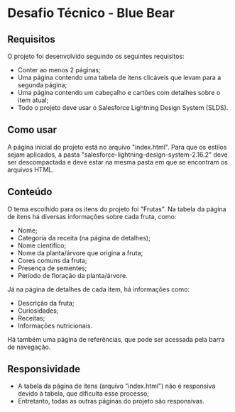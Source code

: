 # Desafio Técnico - Blue Bear
## Requisitos
O projeto foi desenvolvido seguindo os seguintes requisitos:
  - Conter ao menos 2 páginas;
  - Uma página contendo uma tabela de itens clicáveis que levam para a segunda página;
  - Uma página contendo um cabeçalho e cartões com detalhes sobre o item atual;
  - Todo o projeto deve usar o Salesforce Lightning Design System (SLDS).
 
## Como usar
A página inicial do projeto está no arquivo "index.html". Para que os estilos sejam aplicados, a pasta "salesforce-lightning-design-system-2.16.2" deve ser descompactada e deve estar na mesma pasta em que se encontram os arquivos HTML.

## Conteúdo
O tema escolhido para os itens do projeto foi "Frutas". Na tabela da página de itens há diversas informações sobre cada fruta, como:
  - Nome;
  - Categoria da receita (na página de detalhes);
  - Nome científico;
  - Nome da planta/árvore que origina a fruta;
  - Cores comuns da fruta;
  - Presença de sementes;
  - Período de floração da planta/árvore.

Já na página de detalhes de cada item, há informações como:
  - Descrição da fruta;
  - Curiosidades;
  - Receitas;
  - Informações nutricionais.

Há também uma página de referências, que pode ser acessada pela barra de navegação.

## Responsividade
- A tabela da página de itens (arquivo "index.html") não é responsiva devido à tabela, que dificulta esse processo;
- Entretanto, todas as outras páginas do projeto são responsivas.
